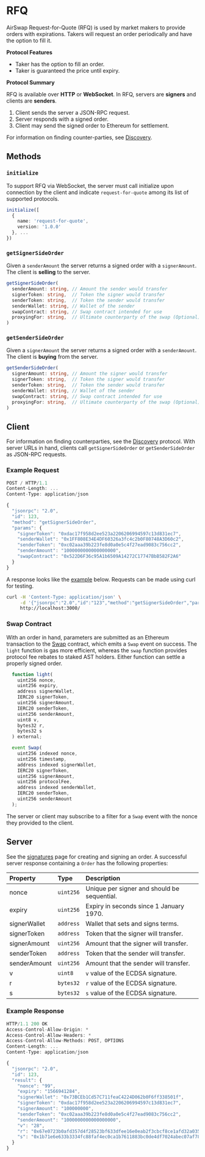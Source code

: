 # RFQ

AirSwap Request-for-Quote \(RFQ\) is used by market makers to provide orders with expirations. Takers will request an order periodically and have the option to fill it.

**Protocol Features**

- Taker has the option to fill an order.
- Taker is guaranteed the price until expiry.

**Protocol Summary**

RFQ is available over **HTTP** or **WebSocket**. In RFQ, servers are **signers** and clients are **senders**.

1. Client sends the server a JSON-RPC request.
2. Server responds with a signed order.
3. Client may send the signed order to Ethereum for settlement.

For information on finding counter-parties, see [Discovery](discovery.md).

## Methods

### `initialize`

To support RFQ via WebSocket, the server must call initialize upon connection by the client and indicate `request-for-quote` among its list of supported protocols.

```typescript
initialize([
  {
    name: 'request-for-quote',
    version: '1.0.0'
  }, ...
})
```

### `getSignerSideOrder`

Given a `senderAmount` the server returns a signed order with a `signerAmount`. The client is **selling** to the server.

```typescript
getSignerSideOrder(
  senderAmount: string, // Amount the sender would transfer
  signerToken: string,  // Token the signer would transfer
  senderToken: string,  // Token the sender would transfer
  senderWallet: string, // Wallet of the sender
  swapContract: string, // Swap contract intended for use
  proxyingFor: string,  // Ultimate counterparty of the swap (Optional)
)
```

### `getSenderSideOrder`

Given a `signerAmount` the server returns a signed order with a `senderAmount`. The client is **buying** from the server.

```typescript
getSenderSideOrder(
  signerAmount: string, // Amount the signer would transfer
  signerToken: string,  // Token the signer would transfer
  senderToken: string,  // Token the sender would transfer
  senderWallet: string, // Wallet of the sender
  swapContract: string, // Swap contract intended for use
  proxyingFor: string,  // Ultimate counterparty of the swap (Optional)
)
```

## Client

For information on finding counterparties, see the [Discovery](discovery.md) protocol. With server URLs in hand, clients call `getSignerSideOrder` or `getSenderSideOrder` as JSON-RPC requests.

### Example Request

```javascript
POST / HTTP/1.1
Content-Length: ...
Content-Type: application/json

{
  "jsonrpc": "2.0",
  "id": 123,
  "method": "getSignerSideOrder",
  "params": {
    "signerToken": "0xdac17f958d2ee523a2206206994597c13d831ec7",
    "senderWallet": "0x1FF808E34E4DF60326a3fc4c2b0F80748A3D60c2",
    "senderToken": "0xc02aaa39b223fe8d0a0e5c4f27ead9083c756cc2",
    "senderAmount": "1000000000000000000",
    "swapContract": "0x522D6F36c95A1b6509A14272C17747BbB582F2A6"
  }
}
```

A response looks like the [example](request-for-quote.md#example-response) below. Requests can be made using curl for testing.

```bash
curl -H 'Content-Type: application/json' \
     -d '{"jsonrpc":"2.0","id":"123","method":"getSignerSideOrder","params":{"signerToken":"0xdac17f958d2ee523a2206206994597c13d831ec7","senderWallet":"0x1FF808E34E4DF60326a3fc4c2b0F80748A3D60c2","senderToken":"0xc02aaa39b223fe8d0a0e5c4f27ead9083c756cc2","senderAmount":"1000000000000000000","swapContract":"0x522D6F36c95A1b6509A14272C17747BbB582F2A6"}}' \
     http://localhost:3000/
```

### Swap Contract

With an order in hand, parameters are submitted as an Ethereum transaction to the [Swap](https://docs.airswap.io/contract-deployments) contract, which emits a `Swap` event on success. The `light` function is gas more efficient, whereas the `swap` function provides protocol fee rebates to staked AST holders. Either function can settle a properly signed order.

```typescript
  function light(
    uint256 nonce,
    uint256 expiry,
    address signerWallet,
    IERC20 signerToken,
    uint256 signerAmount,
    IERC20 senderToken,
    uint256 senderAmount,
    uint8 v,
    bytes32 r,
    bytes32 s
  ) external;
```

```typescript
  event Swap(
    uint256 indexed nonce,
    uint256 timestamp,
    address indexed signerWallet,
    IERC20 signerToken,
    uint256 signerAmount,
    uint256 protocolFee,
    address indexed senderWallet,
    IERC20 senderToken,
    uint256 senderAmount
  );
```

The server or client may subscribe to a filter for a `Swap` event with the nonce they provided to the client.

## Server

See the [signatures](./signatures.md) page for creating and signing an order. A successful server response containing a `Order` has the following properties:

| Property     | Type      | Description                                 |
| :----------- | :-------- | :------------------------------------------ |
| nonce        | `uint256` | Unique per signer and should be sequential. |
| expiry       | `uint256` | Expiry in seconds since 1 January 1970.     |
| signerWallet | `address` | Wallet that sets and signs terms.           |
| signerToken  | `address` | Token that the signer will transfer.        |
| signerAmount | `uint256` | Amount that the signer will transfer.       |
| senderToken  | `address` | Token that the sender will transfer.        |
| senderAmount | `uint256` | Amount that the sender will transfer.       |
| v            | `uint8`   | `v` value of the ECDSA signature.           |
| r            | `bytes32` | `r` value of the ECDSA signature.           |
| s            | `bytes32` | `s` value of the ECDSA signature.           |

### Example Response

```javascript
HTTP/1.1 200 OK
Access-Control-Allow-Origin: *
Access-Control-Allow-Headers: *
Access-Control-Allow-Methods: POST, OPTIONS
Content-Length: ...
Content-Type: application/json

{
  "jsonrpc": "2.0",
  "id": 123,
  "result": {
    "nonce": "99",
    "expiry": "1566941284",
    "signerWallet": "0x73BCEb1Cd57C711feaC4224D062b0F6ff338501f",
    "signerToken": "0xdac17f958d2ee523a2206206994597c13d831ec7",
    "signerAmount": "100000000",
    "senderToken": "0xc02aaa39b223fe8d0a0e5c4f27ead9083c756cc2",
    "senderAmount": "1000000000000000000",
    "v": "28",
    "r": "0x67e0723b0afd357d4f28523bf633dfee16e0eab2f3cbcf8ce1afd32a035d2764",
    "s": "0x1b71e6e633b3334fc88faf4ec0ca1b7611883bc0de4df7024abec07af78b97c3"
  }
}
```
